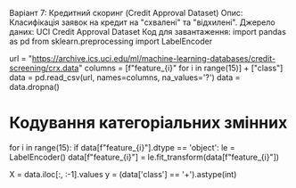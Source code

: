 Варіант 7: Кредитний скоринг (Credit Approval Dataset)
Опис: Класифікація заявок на кредит на "схвалені" та "відхилені".
Джерело даних: UCI Credit Approval Dataset
Код для завантаження:
import pandas as pd
from sklearn.preprocessing import LabelEncoder

url = "https://archive.ics.uci.edu/ml/machine-learning-databases/credit-screening/crx.data"
columns = [f"feature_{i}" for i in range(15)] + ["class"]
data = pd.read_csv(url, names=columns, na_values='?')
data = data.dropna()

# Кодування категоріальних змінних
for i in range(15):
    if data[f"feature_{i}"].dtype == 'object':
        le = LabelEncoder()
        data[f"feature_{i}"] = le.fit_transform(data[f"feature_{i}"])

X = data.iloc[:, :-1].values
y = (data['class'] == '+').astype(int)

